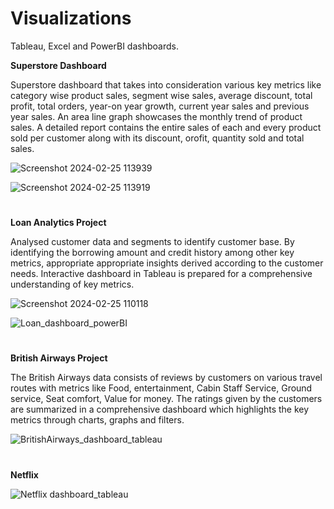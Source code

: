 # Visualizations

Tableau, Excel and PowerBI dashboards.

**Superstore Dashboard**

Superstore dashboard that takes into consideration various key metrics like category wise product sales, segment wise sales, average discount, total profit, total orders, year-on year growth, current year sales and previous year sales. An area line graph showcases the monthly trend of product sales.
A detailed report contains the entire sales of each and every product sold per customer along with its discount, orofit, quantity sold and total sales.

![Screenshot 2024-02-25 113939](https://github.com/Shru0220/Visualizations/assets/154072471/16711729-4dfa-4d51-b54a-bbab3d87e3c0)

![Screenshot 2024-02-25 113919](https://github.com/Shru0220/Visualizations/assets/154072471/0011cf9e-117c-4abb-9f55-626659927cf1)


#

**Loan Analytics Project**

Analysed customer data and segments to identify customer base. By identifying the borrowing amount and credit history among other key metrics, appropriate appropriate insights derived according to the customer needs. 
Interactive dashboard in Tableau is prepared for a comprehensive understanding of key metrics.

![Screenshot 2024-02-25 110118](https://github.com/Shru0220/Visualizations/assets/154072471/a3047bca-e82c-42e8-b45c-a864eaff84f6)


![Loan_dashboard_powerBI](https://github.com/Shru0220/Visualizations/assets/154072471/489c0b78-16fa-4208-a8c8-6c11c3c2d4fb)

#



**British Airways Project**

The British Airways data consists of reviews by customers on various travel routes with metrics like Food, entertainment, Cabin Staff Service, Ground service, Seat comfort, Value for money.
The ratings given by the customers are summarized in a comprehensive dashboard which highlights the key metrics through charts, graphs and filters.

![BritishAirways_dashboard_tableau](https://github.com/Shru0220/Visualizations/assets/154072471/397a7226-2387-4171-986d-9646ee76c5c9)


#

**Netflix**

![Netflix dashboard_tableau](https://github.com/Shru0220/Visualizations/assets/154072471/bc197da9-0511-48d8-80ea-5d65bd5bbadc)
